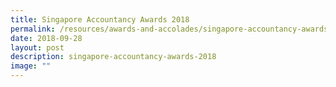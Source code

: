 ```yaml
---
title: Singapore Accountancy Awards 2018
permalink: /resources/awards-and-accolades/singapore-accountancy-awards-2018/
date: 2018-09-28
layout: post
description: singapore-accountancy-awards-2018
image: ""
---
```

